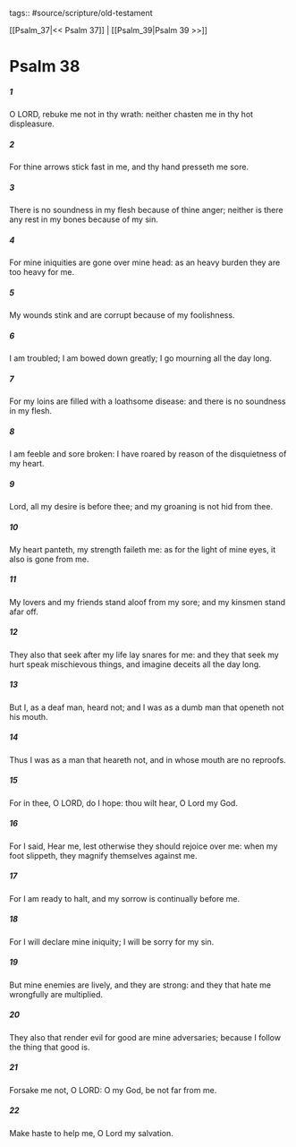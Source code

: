 tags:: #source/scripture/old-testament

[[Psalm_37|<< Psalm 37]] | [[Psalm_39|Psalm 39 >>]]

# Psalm 38

##### 1

O LORD, rebuke me not in thy wrath: neither chasten me in thy hot displeasure.

##### 2

For thine arrows stick fast in me, and thy hand presseth me sore.

##### 3

There is no soundness in my flesh because of thine anger; neither is there any rest in my bones because of my sin.

##### 4

For mine iniquities are gone over mine head: as an heavy burden they are too heavy for me.

##### 5

My wounds stink and are corrupt because of my foolishness.

##### 6

I am troubled; I am bowed down greatly; I go mourning all the day long.

##### 7

For my loins are filled with a loathsome disease: and there is no soundness in my flesh.

##### 8

I am feeble and sore broken: I have roared by reason of the disquietness of my heart.

##### 9

Lord, all my desire is before thee; and my groaning is not hid from thee.

##### 10

My heart panteth, my strength faileth me: as for the light of mine eyes, it also is gone from me.

##### 11

My lovers and my friends stand aloof from my sore; and my kinsmen stand afar off.

##### 12

They also that seek after my life lay snares for me: and they that seek my hurt speak mischievous things, and imagine deceits all the day long.

##### 13

But I, as a deaf man, heard not; and I was as a dumb man that openeth not his mouth.

##### 14

Thus I was as a man that heareth not, and in whose mouth are no reproofs.

##### 15

For in thee, O LORD, do I hope: thou wilt hear, O Lord my God.

##### 16

For I said, Hear me, lest otherwise they should rejoice over me: when my foot slippeth, they magnify themselves against me.

##### 17

For I am ready to halt, and my sorrow is continually before me.

##### 18

For I will declare mine iniquity; I will be sorry for my sin.

##### 19

But mine enemies are lively, and they are strong: and they that hate me wrongfully are multiplied.

##### 20

They also that render evil for good are mine adversaries; because I follow the thing that good is.

##### 21

Forsake me not, O LORD: O my God, be not far from me.

##### 22

Make haste to help me, O Lord my salvation.
